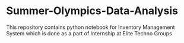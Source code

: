 # Summer-Olympics-Data-Analysis
This repository contains python notebook for Inventory Management System which is done as a part of Internship at Elite Techno Groups
